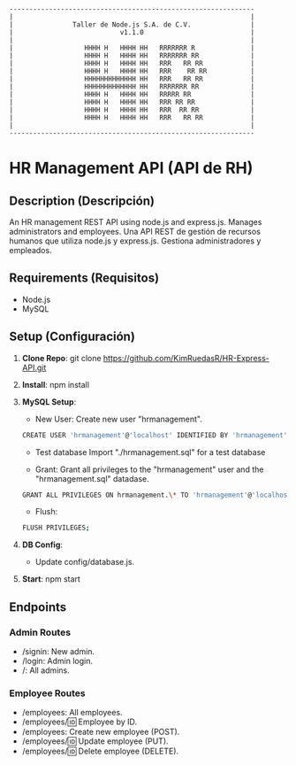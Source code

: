 ```
--------------------------------------------------------------
|                                                            |
|               Taller de Node.js S.A. de C.V.               |
|                           v1.1.0                           |
|                                                            |
|                  HHHH H   HHHH HH   RRRRRRR R              |
|                  HHHH H   HHHH HH   RRRRRRR RR             |
|                  HHHH H   HHHH HH   RRR   RR RR            |
|                  HHHH H   HHHH HH   RRR    RR RR           |
|                  HHHHHHHHHHHHH HH   RRR   RR RR            |
|                  HHHHHHHHHHHHH HH   RRRRRRR RR             |
|                  HHHH H   HHHH HH   RRRRR RR               |
|                  HHHH H   HHHH HH   RRR RR RR              |
|                  HHHH H   HHHH HH   RRR  RR RR             |
|                  HHHH H   HHHH HH   RRR   RR RR            |
|                                                            |
--------------------------------------------------------------
```
# HR Management API (API de RH)

## Description (Descripción)

An HR management REST API using node.js and express.js. Manages administrators and employees.
Una API REST de gestión de recursos humanos que utiliza node.js y express.js. Gestiona administradores y empleados.

## Requirements (Requisitos)

- Node.js
- MySQL

## Setup (Configuración)

1. **Clone Repo**:
   git clone https://github.com/KimRuedasR/HR-Express-API.git
2. **Install**:
   npm install
3. **MySQL Setup**:
   - New User: 
   Create new user "hrmanagement".
   ```bash
   CREATE USER 'hrmanagement'@'localhost' IDENTIFIED BY 'hrmanagement';
   ```
   - Test database
   Import "./hrmanagement.sql" for a test database
 
   - Grant: 
   Grant all privileges to the "hrmanagement" user and the "hrmanagement.sql" datadase. 
   ```bash
   GRANT ALL PRIVILEGES ON hrmanagement.\* TO 'hrmanagement'@'localhost';
   ```
   - Flush: 
   ```bash
   FLUSH PRIVILEGES;
   ```
4. **DB Config**:

   - Update config/database.js.
5. **Start**:
   npm start

## Endpoints

### Admin Routes

- /signin: New admin.
- /login: Admin login.
- /: All admins.

### Employee Routes

- /employees: All employees.
- /employees/:id: Employee by ID.
- /employees: Create new employee (POST).
- /employees/:id: Update employee (PUT).
- /employees/:id: Delete employee (DELETE).
